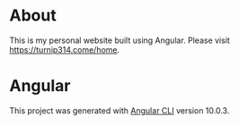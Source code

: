 # About

This is my personal website built using Angular. Please visit https://turnip314.come/home.

# Angular

This project was generated with [Angular CLI](https://github.com/angular/angular-cli) version 10.0.3.


